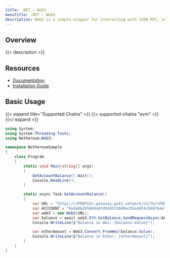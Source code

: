 ```yaml
---
title: .NET – Web3
menuTitle: .NET – Web3
description: Web3 is a simple wrapper for interacting with JSON RPC, and is provided by Nethereum, a suite of .NET Ethereum development tools.
---
```


## Overview

{{< description >}}

## Resources

- [Documentation](https://docs.nethereum.com/en/latest/introduction/web3/)
- [Installation Guide](https://docs.nethereum.com/en/latest/getting-started/)

## Basic Usage

{{< expand title="Supported Chains" >}}
{{< supported-chains "evm" >}}
{{</ expand >}}

```C#
using System;
using System.Threading.Tasks;
using Nethereum.Web3;

namespace NethereumSample
{
    class Program
    {
        static void Main(string[] args)
        {
            GetAccountBalance().Wait();
            Console.ReadLine();
        }

        static async Task GetAccountBalance()
        {
            var URL = "https://<PREFIX>.gateway.pokt.network/v1/lb/<PORTAL-ID>";
            var ACCCOUNT = "0xde0b295669a9fd93d5f28d9ec85e40f4cb697bae";
            var web3 = new Web3(URL);
            var balance = await web3.Eth.GetBalance.SendRequestAsync(ACCOUNT);
            Console.WriteLine($"Balance in Wei: {balance.Value}");

            var etherAmount = Web3.Convert.FromWei(balance.Value);
            Console.WriteLine($"Balance in Ether: {etherAmount}");
        }
    }
}
```
